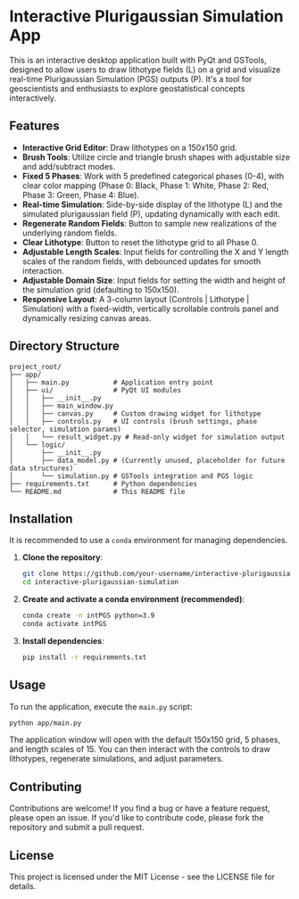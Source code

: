 # Interactive Plurigaussian Simulation App

This is an interactive desktop application built with PyQt and GSTools, designed to allow users to draw lithotype fields (L) on a grid and visualize real-time Plurigaussian Simulation (PGS) outputs (P). It's a tool for geoscientists and enthusiasts to explore geostatistical concepts interactively.

## Features

*   **Interactive Grid Editor**: Draw lithotypes on a 150x150 grid.
*   **Brush Tools**: Utilize circle and triangle brush shapes with adjustable size and add/subtract modes.
*   **Fixed 5 Phases**: Work with 5 predefined categorical phases (0-4), with clear color mapping (Phase 0: Black, Phase 1: White, Phase 2: Red, Phase 3: Green, Phase 4: Blue).
*   **Real-time Simulation**: Side-by-side display of the lithotype (L) and the simulated plurigaussian field (P), updating dynamically with each edit.
*   **Regenerate Random Fields**: Button to sample new realizations of the underlying random fields.
*   **Clear Lithotype**: Button to reset the lithotype grid to all Phase 0.
*   **Adjustable Length Scales**: Input fields for controlling the X and Y length scales of the random fields, with debounced updates for smooth interaction.
*   **Adjustable Domain Size**: Input fields for setting the width and height of the simulation grid (defaulting to 150x150).
*   **Responsive Layout**: A 3-column layout (Controls | Lithotype | Simulation) with a fixed-width, vertically scrollable controls panel and dynamically resizing canvas areas.

## Directory Structure

```
project_root/
├── app/
│   ├── main.py           # Application entry point
│   ├── ui/               # PyQt UI modules
│   │   ├── __init__.py
│   │   ├── main_window.py
│   │   ├── canvas.py     # Custom drawing widget for lithotype
│   │   ├── controls.py   # UI controls (brush settings, phase selector, simulation params)
│   │   └── result_widget.py # Read-only widget for simulation output
│   └── logic/
│       ├── __init__.py
│       ├── data_model.py # (Currently unused, placeholder for future data structures)
│       └── simulation.py # GSTools integration and PGS logic
├── requirements.txt      # Python dependencies
└── README.md             # This README file
```

## Installation

It is recommended to use a `conda` environment for managing dependencies.

1.  **Clone the repository**:
    ```bash
    git clone https://github.com/your-username/interactive-plurigaussian-simulation.git
    cd interactive-plurigaussian-simulation
    ```

2.  **Create and activate a conda environment (recommended)**:
    ```bash
    conda create -n intPGS python=3.9
    conda activate intPGS
    ```

3.  **Install dependencies**:
    ```bash
    pip install -r requirements.txt
    ```

## Usage

To run the application, execute the `main.py` script:

```bash
python app/main.py
```

The application window will open with the default 150x150 grid, 5 phases, and length scales of 15. You can then interact with the controls to draw lithotypes, regenerate simulations, and adjust parameters.

## Contributing

Contributions are welcome! If you find a bug or have a feature request, please open an issue. If you'd like to contribute code, please fork the repository and submit a pull request.

## License

This project is licensed under the MIT License - see the LICENSE file for details.